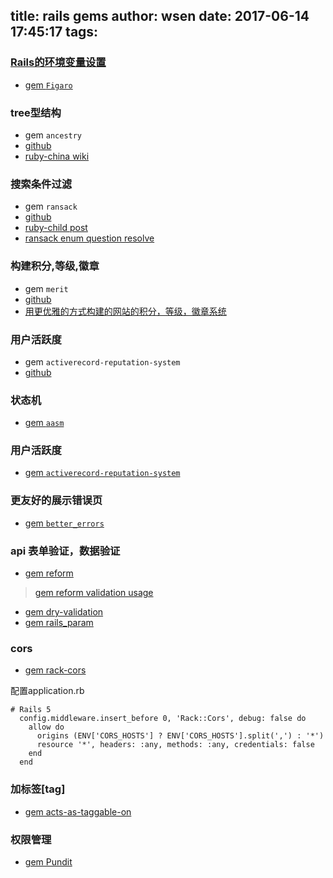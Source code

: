 title: rails gems
author: wsen
date: 2017-06-14 17:45:17
tags:
---
### [Rails的环境变量设置](https://braavos.me/blog/2014/08/05/rails-env/)
* [gem `Figaro`](https://github.com/laserlemon/figaro)

### tree型结构
* gem `ancestry`
* [github](https://github.com/stefankroes/ancestry) 
* [ruby-china wiki](https://ruby-china.org/wiki/rails_plugin_ancestry_usage)

### 搜索条件过滤
* gem `ransack`
* [github](https://github.com/activerecord-hackery/ransack)
* [ruby-child post](http://ruby-china.org/topics/29556)
* [ransack enum question resolve](http://techqa.info/programming/question/37257835/Searching-on-an-Enum-Field-with-Ransack)

### 构建积分,等级,徽章
* gem `merit`
* [github](https://github.com/merit-gem/merit)
* [用更优雅的方式构建的网站的积分，等级，徽章系统](https://ruby-china.org/topics/3571)

### 用户活跃度
* gem `activerecord-reputation-system`
* [github](https://github.com/twitter/activerecord-reputation-system)
 
### 状态机
* [gem `aasm`](https://github.com/aasm/aasm)

### 用户活跃度
* [gem `activerecord-reputation-system`](https://github.com/twitter/activerecord-reputation-system)
 
### 更友好的展示错误页
* [gem `better_errors`](https://github.com/charliesome/better_errors)

### api 表单验证，数据验证
* [gem reform](https://github.com/trailblazer/reform)
> [gem reform validation usage](http://trailblazer.to/gems/reform/validation.html#uniqueness-validation)
* [gem dry-validation](https://github.com/dry-rb/dry-validation)
*  [gem rails_param](https://github.com/nicolasblanco/rails_param)

### cors
* [gem rack-cors](https://github.com/cyu/rack-cors)

配置application.rb
```
# Rails 5
  config.middleware.insert_before 0, 'Rack::Cors', debug: false do
    allow do
      origins (ENV['CORS_HOSTS'] ? ENV['CORS_HOSTS'].split(',') : '*')
      resource '*', headers: :any, methods: :any, credentials: false
    end
  end
```

### 加标签[tag]
* [gem acts-as-taggable-on](https://github.com/mbleigh/acts-as-taggable-on)

### 权限管理
* [gem Pundit](https://github.com/elabs/pundit)